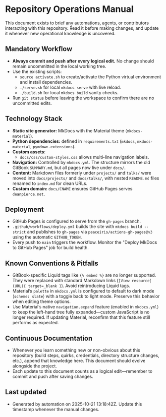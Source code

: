 # Repository Operations Manual

This document exists to brief any automations, agents, or contributors interacting with this repository. Read it before making changes, and update it whenever new operational knowledge is uncovered.

## Mandatory Workflow

- **Always commit and push after every logical edit.** No change should remain uncommitted in the local working tree.
- Use the existing scripts:
  - `source activate.sh` to create/activate the Python virtual environment and install dependencies.
  - `./serve.sh` for local `mkdocs serve` with live reload.
  - `./build.sh` for local `mkdocs build` sanity checks.
- Run `git status` before leaving the workspace to confirm there are no uncommitted edits.

## Technology Stack

- **Static site generator:** MkDocs with the Material theme (`mkdocs-material`).
- **Python dependencies:** defined in `requirements.txt` (`mkdocs`, `mkdocs-material`, `pymdown-extensions`).
- **Custom assets:**
  - `docs/css/custom-styles.css` allows multi-line navigation labels.
- **Navigation:** Controlled by `mkdocs.yml`. The structure mirrors the old GitBook `SUMMARY.md`, but all pages now live under `docs/`.
- **Content:** Markdown files formerly under `projects/` and `talks/` were moved into `docs/projects/` and `docs/talks/`, with nested `README.md` files renamed to `index.md` for clean URLs.
- **Custom domain:** `docs/CNAME` ensures GitHub Pages serves `deanpierce.net`.

## Deployment

- GitHub Pages is configured to serve from the `gh-pages` branch.
- `.github/workflows/deploy.yml` builds the site with `mkdocs build --strict` and publishes to `gh-pages` via `peaceiris/actions-gh-pages@v3` using the automatic `GITHUB_TOKEN`.
- Every push to `main` triggers the workflow. Monitor the "Deploy MkDocs to GitHub Pages" job for build health.

## Known Conventions & Pitfalls

- GitBook-specific Liquid tags like `{% embed %}` are no longer supported. They were replaced with standard Markdown links (`[View resource](URL){ target=_blank }`). Avoid reintroducing Liquid tags.
- Material’s `palette` in `mkdocs.yml` is configured to default to dark mode (`scheme: slate`) with a toggle back to light mode. Preserve this behavior when editing theme options.
- Use Material’s native `navigation.expand` feature (enabled in `mkdocs.yml`) to keep the left-hand tree fully expanded—custom JavaScript is no longer required. If updating Material, reconfirm that this feature still performs as expected.

## Continuous Documentation

- Whenever you learn something new or non-obvious about this repository (build steps, quirks, credentials, directory structure changes, etc.), append that knowledge here. This document should evolve alongside the project.
- Each update to this document counts as a logical edit—remember to commit and push after saving changes.

## Last updated

- Generated by automation on 2025-10-21 13:18:42Z. Update this timestamp whenever the manual changes.
